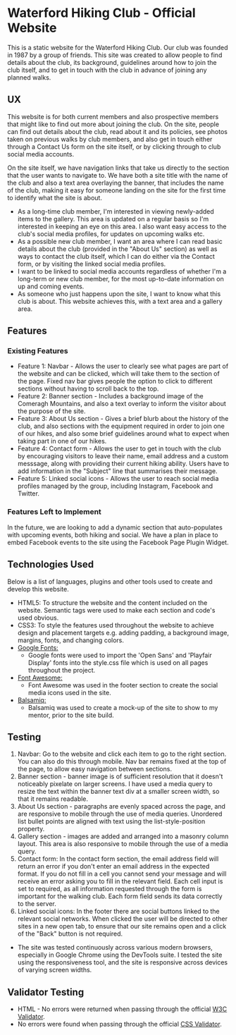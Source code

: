 # Waterford Hiking Club - Official Website

This is a static website for the Waterford Hiking Club. Our club was founded in 1987 by a group of friends. This site was created to allow people to find details about the club, its background, guidelines around how to join the club itself, and to get in touch with the club in advance of joining any planned walks. 

## UX

This website is for both current members and also prospective members that might like to find out more about joining the club. 
On the site, people can find out details about the club, read about it and its policies, see photos taken on previous walks by club members, and also get in touch either through a Contact Us form on the site itself, or by clicking through to club social media accounts.

On the site itself, we have navigation links that take us directly to the section that the user wants to navigate to. We have both a site title with the name of the club and also a text area overlaying the banner, that includes the name of the club, making it easy for someone landing on the site for the first time to identify what the site is about.

* As a long-time club member, I'm interested in viewing newly-added items to the gallery. This area is updated on a regular basis so I'm interested in keeping an eye on this area. I also want easy access to the club's social media profiles, for updates on upcoming walks etc. 
* As a possible new club member, I want an area where I can read basic details about the club (provided in the "About Us" section) as well as ways to contact the club itself, which I can do either via the Contact form, or by visiting the linked social media profiles.
* I want to be linked to social media accounts regardless of whether I'm a long-term or new club member, for the most up-to-date information on up and coming events.
* As someone who just happens upon the site, I want to know what this club is about. This website achieves this, with a text area and a gallery area.

## Features

### Existing Features

* Feature 1: Navbar - Allows the user to clearly see what pages are part of the website and can be clicked, which will take them to the section of the page. Fixed nav bar gives people the option to click to different sections without having to scroll back to the top.
* Feature 2: Banner section - Includes a background image of the Comeragh Mountains, and also a text overlay to inform the visitor about the purpose of the site.
* Feature 3: About Us section - Gives a brief blurb about the history of the club, and also sections with the equipment required in order to join one of our hikes, and also some brief guidelines around what to expect when taking part in one of our hikes.
* Feature 4: Contact form - Allows the user to get in touch with the club by encouraging visitors to leave their name, email address and a custom messsage, along with providing their current hiking ability. Users have to add information in the "Subject" line that summarises their message.
* Feature 5: Linked social icons - Allows the user to reach social media profiles managed by the group, including Instagram, Facebook and Twitter.

### Features Left to Implement

In the future, we are looking to add a dynamic section that auto-populates with upcoming events, both hiking and social. We have a plan in place to embed Facebook events to the site using the Facebook Page Plugin Widget. 

## Technologies Used

Below is a list of languages, plugins and other tools used to create and develop this website. 

* HTML5: To structure the website and the content included on the website. Semantic tags were used to make each section and code's used obvious.
* CSS3: To style the features used throughout the website to achieve design and placement targets e.g. adding padding, a background image, margins, fonts, and changing colors.
* [Google Fonts:](https://fonts.google.com/)
    - Google fonts were used to import the 'Open Sans' and 'Playfair Display' fonts into the style.css file which is used on all pages throughout the project.
* [Font Awesome:](https://fontawesome.com/)
    - Font Awesome was used in the footer section to create the social media icons used in the site.
* [Balsamiq:](https://balsamiq.com/)
    - Balsamiq was used to create a mock-up of the site to show to my mentor, prior to the site build.

## Testing

1. Navbar: Go to the website and click each item to go to the right section. You can also do this through mobile. Nav bar remains fixed at the top of the page, to allow easy navigation between sections.
2. Banner section - banner image is of sufficient resolution that it doesn't noticeably pixelate on larger screens. I have used a media query to resize the text within the banner text div at a smaller screen width, so that it remains readable.
3. About Us section - paragraphs are evenly spaced across the page, and are responsive to mobile through the use of media queries. Unordered list bullet points are aligned with text using the list-style-position property.
4. Gallery section - images are added and arranged into a masonry column layout. This area is also responsive to mobile through the use of a media query.
5. Contact form: In the contact form section, the email address field will return an error if you don't enter an email address in the expected format. If you do not fill in a cell you cannot send your message and will receive an error asking you to fill in the relevant field. Each cell input is set to required, as all information requested through the form is important for the walking club. Each form field sends its data correctly to the server.
6. Linked social icons: In the footer there are social buttons linked to the relevant social networks. When clicked the user will be directed to other sites in a new open tab, to ensure that our site remains open and a click of the "Back" button is not required.

* The site was tested continuously across various modern browsers, especially in Google Chrome using the DevTools suite. I tested the site using the responsiveness tool, and the site is responsive across devices of varying screen widths. 

## Validator Testing

* HTML - No errors were returned when passing through the official [W3C Validator](https://validator.w3.org/).
* No errors were found when passing through the official [CSS Validator](https://jigsaw.w3.org/css-validator/).